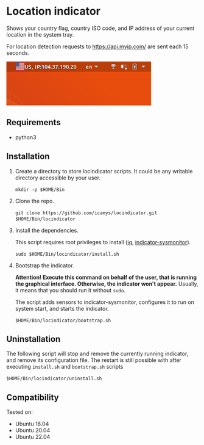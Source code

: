 # Location indicator

Shows your country flag, country ISO code, and IP address of your current location in the system tray.

For location detection requests to https://api.myip.com/ are sent each 15 seconds.

![example of indicator](./image.png)

## Requirements

* python3

## Installation

1. Create a directory to store locindicator scripts. It could be any writable directory accessible by your user.

    ```shell script
    mkdir -p $HOME/Bin
    ```

2. Clone the repo.

    ```shell
    git clone https://github.com/icamys/locindicator.git $HOME/Bin/locindicator
    ```

3. Install the dependencies.

   This script requires root privileges to install ([jq](https://github.com/stedolan/jq),
   [indicator-sysmonitor](https://github.com/fossfreedom/indicator-sysmonitor)).

    ```shell
    sudo $HOME/Bin/locindicator/install.sh
    ```

4. Bootstrap the indicator. 

    **Attention! Execute this command on behalf of the user, that is running the graphical interface. 
    Otherwise, the indicator won't appear.** Usually, it means that you should run it without `sudo`.

    The script adds sensors to indicator-sysmonitor, configures it to run on system start, and starts the indicator.

    ```shell
    $HOME/Bin/locindicator/bootstrap.sh
    ```

## Uninstallation

The following script will stop and remove the currently running indicator, and remove its configuration file.
The restart is still possible with after executing `install.sh` and `bootstrap.sh` scripts

```
$HOME/Bin/locindicator/uninstall.sh
```

## Compatibility

Tested on:
- Ubuntu 18.04
- Ubuntu 20.04
- Ubuntu 22.04
